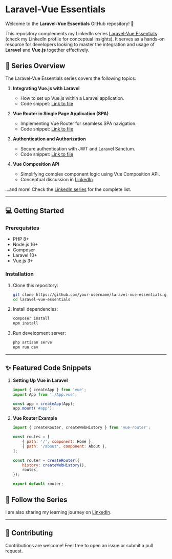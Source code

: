 
# Laravel-Vue Essentials  

Welcome to the **Laravel-Vue Essentials** GitHub repository! 🎉  

This repository complements my LinkedIn series [Laravel-Vue Essentials](https://www.linkedin.com/in/kandarp-trivedi-62a3112a6/) (check my LinkedIn profile for conceptual insights). It serves as a hands-on resource for developers looking to master the integration and usage of **Laravel** and **Vue.js** together effectively.  

## 🚀 Series Overview  

The Laravel-Vue Essentials series covers the following topics:  

1. **Integrating Vue.js with Laravel**  
   - How to set up Vue.js within a Laravel application.  
   - Code snippet: [Link to file](Day1-VueLaravel_Integration.md)  

2. **Vue Router in Single Page Application (SPA)**  
   - Implementing Vue Router for seamless SPA navigation.  
   - Code snippet: [Link to file](Day2-VueRouter_SinglePageApplication.md)  

4. **Authentication and Authorization**  
   - Secure authentication with JWT and Laravel Sanctum.  
   - Code snippet: [Link to file](Day3-Laravel_Authentication_Authorization.md)  

5. **Vue Composition API**  
   - Simplifying complex component logic using Vue Composition API.  
   - Conceptual discussion in [LinkedIn](www.linkedin.com/in/kandarp-trivedi-62a3112a6/)  

…and more! Check the [LinkedIn series](www.linkedin.com/in/kandarp-trivedi-62a3112a6/) for the complete list.  

---
## 💻 Getting Started  

### Prerequisites  
- PHP 8+  
- Node.js 16+  
- Composer  
- Laravel 10+  
- Vue.js 3+  

### Installation  

1. Clone this repository:  
   ```bash  
   git clone https://github.com/your-username/laravel-vue-essentials.git  
   cd laravel-vue-essentials  
   ```  

2. Install dependencies:  
   ```bash  
   composer install  
   npm install  
   ```  

3. Run development server:  
   ```bash  
   php artisan serve  
   npm run dev  
   ```  

---

## ✨ Featured Code Snippets  

1. **Setting Up Vue in Laravel**  
   ```javascript  
   import { createApp } from 'vue';  
   import App from './App.vue';  

   const app = createApp(App);  
   app.mount('#app');  
   ```  

2. **Vue Router Example**  
   ```javascript  
   import { createRouter, createWebHistory } from 'vue-router';  

   const routes = [  
       { path: '/', component: Home },  
       { path: '/about', component: About },  
   ];  

   const router = createRouter({  
       history: createWebHistory(),  
       routes,  
   });  

   export default router;  
   ```  

## 📖 Follow the Series  

I am also sharing my learning journey on [LinkedIn](www.linkedin.com/in/kandarp-trivedi-62a3112a6/).  

---

## 📝 Contributing  

Contributions are welcome! Feel free to open an issue or submit a pull request.  
